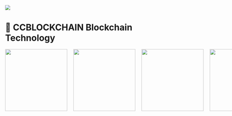 <!-- Background github cover with short introduction down below -->
<img src="https://github.com/flexycode/CCBLOCKCHAIN-101/assets/BlockchainTechnology X.png" />

# 💫 CCBLOCKCHAIN Blockchain Technology

<div style="display: flex; justify-content: space-between;">
<img width="200" height="200" src="https://media.giphy.com/media/v1.Y2lkPTc5MGI3NjExMTB5NDJka255N3h4aGl1M2c0MzVnc3dmNDd5cXczZGN0dGN5OG00cSZlcD12MV9zdGlja2Vyc19zZWFyY2gmY3Q9cw/DdpmhAQpQZzwHSrQ3f/giphy.gif" style="margin-right: 20px;" />
<img width="200" height="200" src="https://media.giphy.com/media/7XPaG6ifhXK8Og4m6w/giphy.gif?cid=790b761110y42dkny7xxhiu3g435gswf47yqw3dcttcy8m4q&ep=v1_stickers_search&rid=giphy.gif&ct=s" style="margin-right: 20px;" />
<img width="200" height="200" src="https://media.giphy.com/media/sMxhudBF8BeWeCeBZQ/giphy.gif?cid=ecf05e47dcmgjkxudnszjfxjg1s05vgxjmzvq5mprbdwt8j4&ep=v1_stickers_search&rid=giphy.gif&ct=s" style="margin-right: 20px;" />
<img width="200" height="200" src="https://media.giphy.com/media/SaF7u0ujVP8Ke6eTlr/giphy.gif?cid=ecf05e473acc4cj8dze804embwwjr1lspqazakwcgy733v0j&ep=v1_stickers_search&rid=giphy.gif&ct=s" style="margin-right: 20px;" />

<!-- Intro tp Blockchain -->
# 💫 Blockchain 101

What is blockchain?
Blockchain technology is an advanced database mechanism that allows transparent information sharing within a business network. A blockchain database stores data in blocks that are linked together in a chain.

What is blockchain and how does it work?
First and foremost, blockchain is a public electronic ledger built around a P2P system that can be openly shared among disparate users to create an unchangeable record of transactions, each time-stamped and linked to the previous one. Every time a set of transactions is added, that data becomes another block in the chain (hence, the name).

Blockchain can only be updated by consensus between participants in the system, and once new data is entered it can never be erased. It is a write-once, append-many technology, making it a verifiable and auditable record of each and every transaction.

While it has great potential, blockchain technology development is still early days; CIOs and their business counterparts should expect setbacks in deploying the technology, including the real possibility of serious bugs in the software used atop blockchain. And as some companies have already discovered, it's not the be-all solution to many tech problems.

Blockchain standards organizations, universities and start-ups have proposed newer consensus protocols and methods for spreading out the computational and data storage workload to enable greater transactional throughput and overall scalability – a persistent problem for blockchain.  And the Linux Foundation’s Hyperledger Project has created modular tools for building out blockchain collaboration networks.

While some industry groups are working toward standardizing versions of blockchain software, there are also hundreds of startups working on their own versions of the distributed ledger technology.

<!-- Table of Contents down below are the lessons -->
# 📊 Table of Contents

- [Introduction](#introduction) 
- [Lesson](#lesson)           
- [Final Project](#final-project) 
- [Contributing](#contributing)           
- [License](#licensee)   
- [Acknowledgements](#acknowledgements) 
- [FAQ](#faq)       
- [Changelog](#changelogs)   

<!-- Introduction page -->
## [Introduction](#introduction)
This repository contains source code for CCBLOCKCHAIN "Blockchain Technology basic essentials that focuses on Basic and Intermediate concepts, codes and algorithm for Blockchain development.

#### ✨ Course Description:
This course is a advance topic that I've created in my own knowledge and source of collective information - Fundamentals of Programming is required. The course covers advanced topics in Blockchain development to train students in developing decentralize application. Topics to be covered include history of blockchain technology, consensus algorithm, solidity, dApp, EVM, Ethereum, Bitcoin, Solana, Chainlink, and many more.

#### ✨ Course outcomes:
At the end of the course, the student must be able to: 
1. Basic and advance understanding of blockchain development
2. Create a smart contract using solidity
3. Implement Object-Oriented in program design
4. Create and document decentralize application that uses a consensus algorithm

###### ⚡ Course Outline: ACO -CI-F- 030(01) Course Outline - CCPRGG2L - COM   

## [Lesson](#lesson)              

### CCPRGG1L Table lecture
#### Course Outline and Timeframe

<!-- Background github cover with short introduction down below 

| Week No. | Date Coverage | Topic                                                | Reference                                                                                           |
|----------|---------------|------------------------------------------------------|-----------------------------------------------------------------------------------------------------|
| 1        | April 6       | Class Orientation                                   | Course Syllabus                                                                                     |  
|          |               | - Ø University Mission & Vision                     |                                                                                                     | 
|          |               | - Ø College Mission & Vision                        |                                                                                                     |   
|          |               | - Ø Course Syllabi                                  |                                                                                                     |  
|          |               | - Ø Lab Guidelines and Safety Review                |                                                                                                     |
| 2        | April 6       | Arrays                                               | Chapter 8&9 Java Programming Eight Edition, Farrell, Joyce                                        |    
| 3        | April 13      | File and String manipulation                         | Chapter 7&13 Java Programming Eight Edition, Farrell, Joyce                                       |
| 4        | April 20      | Recursion                                            | Chapter 2 Introduction to Programming in Java: An Interdisciplinary Approach, 2nd Edition, Robert Sedgewick |
|          | April 27      |                                                      | Chapter 13 Java Programming: From Problem Analysis to Program Design, Fifth Edition, Malik, DS     |
| 5        | May 4         | Regular Expression                                   | Chapter 30 Java: The Complete Reference Tenth Edition, Schildt, Herbert, 2018                     |
| 6        | May 11        | Introduction to Classes                              | Chapter 3 Java Programming Eight Edition, Farrell, Joyce                                          |
| 7        | May 18        | Composition, objects, and classes                    | Chapter 3 Introduction to Programming in Java: An Interdisciplinary Approach, 2nd Edition, Robert Sedgewick |
| 8        | May 25        | Instance method Inheritance Polymorphism             | Chapter 10 Java Programming: From Problem Analysis to Program Design, Fifth Edition, Malik, DS     |
| 9        | June 1        | Introduction to Swing package                        | Chapter 14 Java Programming Eight Edition, Farrell, Joyce                                         |
| 10       | June 8        | Interfaces and event-driven programming              | Chapter 10 Core Java: Volume II Advanced Features Tenth Edition, Hortsmann, Cay S., 2017           |
| 11       | June 15       | Threads                                              | Chapter 11 Java: The Complete Reference Tenth Edition, Schildt, Herbert, 2018                     |
| 12       | June 22       | Runnable interface Synchronization                   | Chapter 11 Core Java: Volume II Advanced Features Tenth Edition, Hortsmann, Cay S., 2017           |
| 13       | June 29        | Course Synthesis & Final Examination                 |                                                                                                     |
-->

#### 👷 SUGGESTED READINGS, VIDEOS AND REFERENCES 📓

* EatTheBlocks - Julien Klepatch
* Dapp University - Greggory
* FreecodeCamp Web3 Blockchain Tutorial
* TheBlockchainCoders - Daulat Hussain
* IBM Technology - They will teach you some awesome stuff
* Hyperledger Technology - Best yt for learning corporate blockchain, learn hyperledger fabric
* CS50 - Harvard University - I currently studying here
* Patrick Collins - He is really good on teaching smart contract Audit
* Ivan on Tech - If you're a fan for Cryptocurrency and News, following him is a must. He has this awesome Blockchain company called Moralis
* Solana - Growing blockchain right now
* Alchemy - Alternative free online blockchain university that you can dive in
* Web3 Blockchain Developer - Mark Muskardin, he developed the web application for Notional (www.notional.finance) - a new DeFi protocol for fixed-interest peer-to-peer lending and borrowing.
* Binance - academy.binance.com

#### 🚀 COMING SOON

✍️ To do list:
- Build table for the course outline
- Setup contribution panel
- Upload documentation such as PowerPoint
- Setup docker CLI
- Upload and build smart contract

<!-- License -->
# 🔑 License

<!-- Changelogs -->
# 📜 Changelogs

<!-- Background github cover with short introduction down below 


# README

> [!NOTE]
> Sample only bala ka sa buhay mo

> [!TIP]
>  Ey ka muna Ey Eyy

> [!IMPORTANT]
> Crucial Important deep shit

> [!WARNING]
> Mama mo warning
> Papa mo warning

> [!CAUTION]
> Fetus delitus
-->
